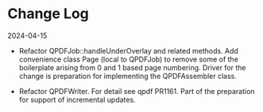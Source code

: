 Change Log
==========


2024-04-15

- Refactor QPDFJob::handleUnderOverlay and related methods. Add convenience class Page (local to QPDFJob) to remove some
  of the boilerplate arising from 0 and 1 based page numbering. Driver for the change is preparation for implementing
  the QPDFAssembler class.

- Refactor QPDFWriter. For detail see qpdf PR1161. Part of the preparation for support of incremental updates.
